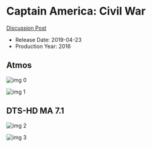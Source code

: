 # Captain America: Civil War

[Discussion Post](https://www.avsforum.com/threads/bass-eq-for-filtered-movies.2995212/post-56778304)

* Release Date: 2019-04-23
* Production Year: 2016

## Atmos

![img 0](https://i.imgur.com/N57VFGT.jpg)

![img 1](https://i.imgur.com/yYpcOgA.jpg)

## DTS-HD MA 7.1

![img 2](https://fanart.tv/fanart/movies/271110/moviethumb/captain-america-civil-war-57c5f420143b2.jpg)

![img 3](https://i.imgur.com/PPqQFg3.png)

